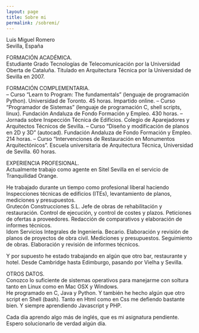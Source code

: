```yaml
---
layout: page
title: Sobre mi
permalink: /sobremi/
---
```


Luis Miguel Romero  
Sevilla, España

FORMACIÓN ACADÉMICA.  
Estudiante Grado Tecnologías de Telecomunicación por la Universidad Oberta de Cataluña. 
Titulado en Arquitectura Técnica por la Universidad de Sevilla en 2007.

FORMACIÓN COMPLEMENTARIA.  
– Curso “Learn to Program: The fundamentals” (lenguaje de programación Python). Universidad de Toronto. 45 horas. Impartido online.
– Curso “Programador de Sistemas” (lenguaje de programación C, shell scripts, linux). Fundación Andaluza de Fondo Formación y Empleo. 430 horas.
– Jornada sobre Inspección Técnica de Edificios. Colegio de Aparejadores y Arquitectos Técnicos de Sevilla.
– Curso “Diseño y modificación de planos en 2D y 3D” (autocad). Fundación Andaluza de Fondo Formación y Empleo. 214 horas.
– Curso “Intervenciones de Restauración en Monumentos Arquitectónicos”. Escuela universitaria de Arquitectura Técnica, Universidad de Sevilla. 60 horas.

EXPERIENCIA PROFESIONAL.  
Actualmente trabajo como agente en Sitel Sevilla en el servicio de Tranquilidad Orange.

He trabajado durante un tiempo como profesional liberal haciendo Inspecciones técnicas de edificios (ITEs), levantamiento de planos, mediciones y presupuestos.  
Grutecón Construcciones S.L. Jefe de obras de rehabilitación y restauración. Control de ejecución, y control de costes y plazos. Peticiones de ofertas a proveedores. Redacción de comparativos y elaboración de informes técnicos.  
Idom Servicios Integrales de Ingeniería. Becario. Elaboración y revisión de planos de proyectos de obra civil. Mediciones y presupuestos. Seguimiento de obras. Elaboración y revisión de informes técnicos.

Y por supuesto he estado trabajando en algún que otro bar, restaurante y hotel. Desde Cambridge hasta Edimburgo, pasando por Vielha y Sevilla.

OTROS DATOS.  
Conozco lo suficiente de sistemas operativos para manejarme con soltura tanto en Linux como en Mac OSX y Windows.  
He programado en C, Java y Python. Y también he hecho algún que otro script en Shell (bash). Tanto en Html como en Css me defiendo bastante bien. Y siempre aprendiendo Javascript y PHP.

Cada día aprendo algo más de inglés, que es mi asignatura pendiente. Espero solucionarlo de verdad algún día.
